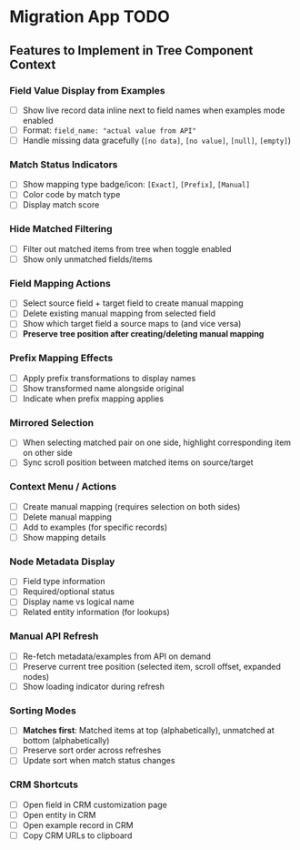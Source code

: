 # Migration App TODO

## Features to Implement in Tree Component Context

### **Field Value Display from Examples**
- [ ] Show live record data inline next to field names when examples mode enabled
- [ ] Format: `field_name: "actual value from API"`
- [ ] Handle missing data gracefully (`[no data]`, `[no value]`, `[null]`, `[empty]`)

### **Match Status Indicators**
- [ ] Show mapping type badge/icon: `[Exact]`, `[Prefix]`, `[Manual]`
- [ ] Color code by match type
- [ ] Display match score

### **Hide Matched Filtering**
- [ ] Filter out matched items from tree when toggle enabled
- [ ] Show only unmatched fields/items

### **Field Mapping Actions**
- [ ] Select source field + target field to create manual mapping
- [ ] Delete existing manual mapping from selected field
- [ ] Show which target field a source maps to (and vice versa)
- [ ] **Preserve tree position after creating/deleting manual mapping**

### **Prefix Mapping Effects**
- [ ] Apply prefix transformations to display names
- [ ] Show transformed name alongside original
- [ ] Indicate when prefix mapping applies

### **Mirrored Selection**
- [ ] When selecting matched pair on one side, highlight corresponding item on other side
- [ ] Sync scroll position between matched items on source/target

### **Context Menu / Actions**
- [ ] Create manual mapping (requires selection on both sides)
- [ ] Delete manual mapping
- [ ] Add to examples (for specific records)
- [ ] Show mapping details

### **Node Metadata Display**
- [ ] Field type information
- [ ] Required/optional status
- [ ] Display name vs logical name
- [ ] Related entity information (for lookups)

### **Manual API Refresh**
- [ ] Re-fetch metadata/examples from API on demand
- [ ] Preserve current tree position (selected item, scroll offset, expanded nodes)
- [ ] Show loading indicator during refresh

### **Sorting Modes**
- [ ] **Matches first**: Matched items at top (alphabetically), unmatched at bottom (alphabetically)
- [ ] Preserve sort order across refreshes
- [ ] Update sort when match status changes

### **CRM Shortcuts**
- [ ] Open field in CRM customization page
- [ ] Open entity in CRM
- [ ] Open example record in CRM
- [ ] Copy CRM URLs to clipboard
